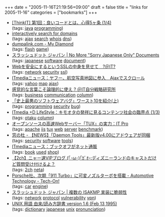 +++
date = "2005-11-16T21:19:56+09:00"
draft = false
title = "links for 2005-11-16"
categories = ["bookmarks"]
+++

<ul>
	<li>
		<div><a href="http://www.thinkit.co.jp/free/tech/15/1/1.html">[ThinkIT] 第1回：良いコードとは、心得5ヶ条 (1/4)</a></div>
		<div>(tags: <a href="http://del.icio.us/nobu666/java">java</a> <a href="http://del.icio.us/nobu666/programming">programming</a>)</div>
	</li>
	<li>
		<div><a href="http://instantdomainsearch.com/">interactively search for domains</a></div>
		<div>(tags: <a href="http://del.icio.us/nobu666/ajax">ajax</a> <a href="http://del.icio.us/nobu666/search">search</a> <a href="http://del.icio.us/nobu666/whois">whois</a> <a href="http://del.icio.us/nobu666/dns">dns</a>)</div>
	</li>
	<li>
		<div><a href="http://www.dumpalink.com/media/1131959457/My_Diamond">dumpalink.com - My Diamond</a></div>
		<div>(tags: <a href="http://del.icio.us/nobu666/flash">flash</a> <a href="http://del.icio.us/nobu666/game">game</a>)</div>
	</li>
	<li>
		<div><a href="http://slashdot.jp/bsd/article.pl?sid=05/11/14/0529227">スラッシュドット ジャパン | No More "Sorry Japanese Only" Documents</a></div>
		<div>(tags: <a href="http://del.icio.us/nobu666/japanese">japanese</a> <a href="http://del.icio.us/nobu666/software">software</a> <a href="http://del.icio.us/nobu666/document">document</a>)</div>
	</li>
	<li>
		<div><a href="http://www.atmarkit.co.jp/fnetwork/rensai/tcp21/01.html">Webを安全にするというSSLの中身を見せて　?＠IT?</a></div>
		<div>(tags: <a href="http://del.icio.us/nobu666/network">network</a> <a href="http://del.icio.us/nobu666/security">security</a> <a href="http://del.icio.us/nobu666/ssl">ssl</a>)</div>
	</li>
	<li>
		<div><a href="http://www.itmedia.co.jp/news/articles/0511/15/news027.html">ITmediaニュース：ヤフー、航空写真地図に参入　Ajaxでスクロール</a></div>
		<div>(tags: <a href="http://del.icio.us/nobu666/yahoo">yahoo</a> <a href="http://del.icio.us/nobu666/map">map</a> <a href="http://del.icio.us/nobu666/ajax">ajax</a>)</div>
	</li>
	<li>
		<div><a href="http://jibun.atmarkit.co.jp/lskill01/rensai/kokugo04/kokugo01.html">感覚的な言葉こそ論理的に使え ? ＠IT自分戦略研究所</a></div>
		<div>(tags: <a href="http://del.icio.us/nobu666/business">business</a> <a href="http://del.icio.us/nobu666/communication">communication</a> <a href="http://del.icio.us/nobu666/column">column</a>)</div>
	</li>
	<li>
		<div><a href="http://hotwired.goo.ne.jp/news/technology/story/20051115301.html">「史上最悪のソフトウェアバグ」ワースト10を紹介(上)</a></div>
		<div>(tags: <a href="http://del.icio.us/nobu666/programming">programming</a> <a href="http://del.icio.us/nobu666/security">security</a> <a href="http://del.icio.us/nobu666/bug">bug</a>)</div>
	</li>
	<li>
		<div><a href="http://plusd.itmedia.co.jp/lifestyle/articles/0511/14/news005.html">ITmedia +D LifeStyle：キモオタの発祥に見るコンテンツ社会の臨界点 (1/3)</a></div>
		<div>(tags: <a href="http://del.icio.us/nobu666/otaku">otaku</a> <a href="http://del.icio.us/nobu666/column">column</a>)</div>
	</li>
	<li>
		<div><a href="http://itpro.nikkeibp.co.jp/article/COLUMN/20051115/224580/">オープンソースの高速Webサーバー「TUX」の実力：IT Pro</a></div>
		<div>(tags: <a href="http://del.icio.us/nobu666/apache">apache</a> <a href="http://del.icio.us/nobu666/iis">iis</a> <a href="http://del.icio.us/nobu666/tux">tux</a> <a href="http://del.icio.us/nobu666/web">web</a> <a href="http://del.icio.us/nobu666/server">server</a> <a href="http://del.icio.us/nobu666/benchmark">benchmark</a>)</div>
	</li>
	<li>
		<div><a href="http://www.forest.impress.co.jp/article/2005/11/15/daemon40adware.html">窓の杜 - 【NEWS】「Daemon Tools」最新版v4.00にアドウェアが同梱</a></div>
		<div>(tags: <a href="http://del.icio.us/nobu666/security">security</a> <a href="http://del.icio.us/nobu666/software">software</a> <a href="http://del.icio.us/nobu666/tools">tools</a>)</div>
	</li>
	<li>
		<div><a href="http://www.itmedia.co.jp/news/articles/0511/15/news039.html">ITmediaニュース：ブックオフがネット通販</a></div>
		<div>(tags: <a href="http://del.icio.us/nobu666/book">book</a> <a href="http://del.icio.us/nobu666/used">used</a> <a href="http://del.icio.us/nobu666/shop">shop</a>)</div>
	</li>
	<li>
		<div><a href="http://nya.livedoor.biz/archives/50194811.html">【2ch】ニャー速VIPブログ (｢･ω･)｢ｶﾞｵｰ:ディズニーランドのキャストだけど質問受け付けるよ？</a></div>
		<div>(tags: <a href="http://del.icio.us/nobu666/2ch">2ch</a> <a href="http://del.icio.us/nobu666/neta">neta</a>)</div>
	</li>
	<li>
		<div><a href="http://techon.nikkeibp.co.jp/article/NEWS/20051115/110743/?ST=AT">Porsche社、次期「911 Turbo」に可変ノズルターボを搭載 - Automotive Technology - Tech-On!</a></div>
		<div>(tags: <a href="http://del.icio.us/nobu666/car">car</a> <a href="http://del.icio.us/nobu666/engine">engine</a>)</div>
	</li>
	<li>
		<div><a href="http://slashdot.jp/security/article.pl?sid=05/11/15/2253230&amp;from=rss">スラッシュドット ジャパン | 複数の ISAKMP 実装に脆弱性</a></div>
		<div>(tags: <a href="http://del.icio.us/nobu666/network">network</a> <a href="http://del.icio.us/nobu666/protocol">protocol</a> <a href="http://del.icio.us/nobu666/vulnerability">vulnerability</a> <a href="http://del.icio.us/nobu666/vpn">vpn</a>)</div>
	</li>
	<li>
		<div><a href="http://www.cjn.or.jp/docs/dic/unix-term-dic.html">UNIX 用語 由来/読み方辞書 version 1.6 (Feb 13 1995)</a></div>
		<div>(tags: <a href="http://del.icio.us/nobu666/dictionary">dictionary</a> <a href="http://del.icio.us/nobu666/japanese">japanese</a> <a href="http://del.icio.us/nobu666/unix">unix</a> <a href="http://del.icio.us/nobu666/pronunciation">pronunciation</a>)</div>
	</li>
</ul>
